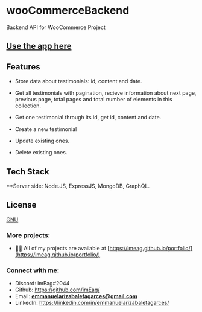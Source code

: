 # wooCommerceBackend
Backend API for WooCommerce Project

## [Use the app here](https://imeag.site/woocommerce)

## Features

- Store data about testimonials: id, content and date.

- Get all testimonials with pagination, recieve information about next page, previous page, total pages and total number of elements in this collection.

- Get one testimonial through its id, get id, content and date.

- Create a new testimonial

- Update existing ones.

- Delete existing ones.

## Tech Stack

**Server side: Node.JS, ExpressJS, MongoDB, GraphQL.

## License

[GNU](https://www.gnu.org/licenses/old-licenses/gpl-2.0.html)

### More projects:

- 👨‍💻 All of my projects are available at [https://imeag.github.io/portfolio/](https://imeag.github.io/portfolio/)

### Connect with me:

- Discord: imEag#2044
- Github: https://github.com/imEag/
- Email: **emmanuelarizabaletagarces@gmail.com**
- LinkedIn:  https://linkedin.com/in/emmanuelarizabaletagarces/
